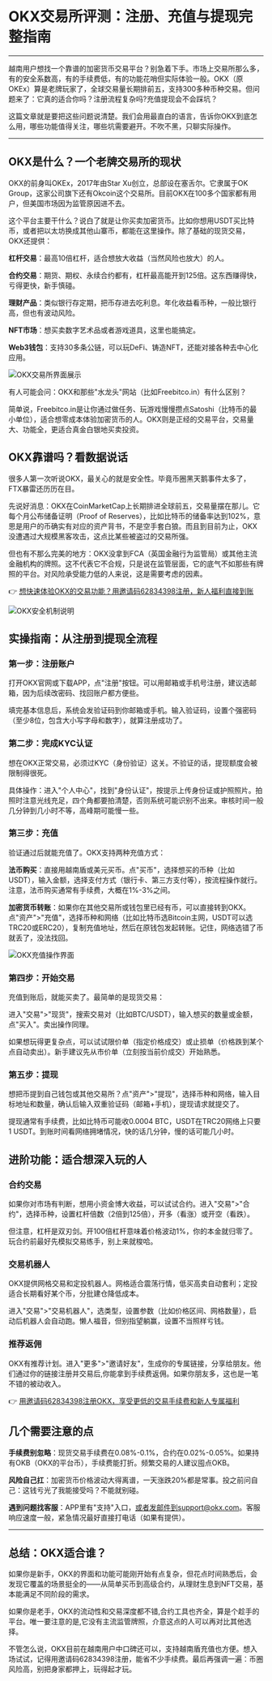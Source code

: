 # OKX交易所评测：注册、充值与提现完整指南

---

越南用户想找一个靠谱的加密货币交易平台？别急着下手。市场上交易所那么多，有的安全系数高，有的手续费低，有的功能花哨但实际体验一般。OKX（原OKEx）算是老牌玩家了，全球交易量长期排前五，支持300多种币种交易。但问题来了：它真的适合你吗？注册流程复杂吗?充值提现会不会踩坑？

这篇文章就是要把这些问题说清楚。我们会用最直白的语言，告诉你OKX到底怎么用，哪些功能值得关注，哪些坑需要避开。不吹不黑，只聊实际操作。

---

## OKX是什么？一个老牌交易所的现状

OKX的前身叫OKEx，2017年由Star Xu创立，总部设在塞舌尔。它隶属于OK Group，这家公司旗下还有Okcoin这个交易所。目前OKX在100多个国家都有用户，但美国市场因为监管原因进不去。

这个平台主要干什么？说白了就是让你买卖加密货币。比如你想用USDT买比特币，或者把以太坊换成其他山寨币，都能在这里操作。除了基础的现货交易，OKX还提供：

**杠杆交易**：最高10倍杠杆，适合想放大收益（当然风险也放大）的人。

**合约交易**：期货、期权、永续合约都有，杠杆最高能开到125倍。这东西赚得快，亏得更快，新手慎碰。

**理财产品**：类似银行存定期，把币存进去吃利息。年化收益看币种，一般比银行高，但也有波动风险。

**NFT市场**：想买卖数字艺术品或者游戏道具，这里也能搞定。

**Web3钱包**：支持30多条公链，可以玩DeFi、铸造NFT，还能对接各种去中心化应用。

![OKX交易所界面展示](image/602811041219.webp)

有人可能会问：OKX和那些"水龙头"网站（比如Freebitco.in）有什么区别？

简单说，Freebitco.in是让你通过做任务、玩游戏慢慢攒点Satoshi（比特币的最小单位），适合想零成本体验加密货币的人。OKX则是正经的交易平台，交易量大、功能全，更适合真金白银地买卖投资。

## OKX靠谱吗？看数据说话

很多人第一次听说OKX，最关心的就是安全性。毕竟币圈黑天鹅事件太多了，FTX暴雷还历历在目。

先说好消息：OKX在CoinMarketCap上长期排进全球前五，交易量摆在那儿。它每个月公布储备证明（Proof of Reserves），比如比特币的储备率达到102%，意思是用户的币确实有对应的资产背书，不是空手套白狼。而且到目前为止，OKX没遭遇过大规模黑客攻击，这点比某些被盗过的交易所强。

但也有不那么完美的地方：OKX没拿到FCA（英国金融行为监管局）或其他主流金融机构的牌照。这不代表它不合规，只是说在监管层面，它的底气不如那些有牌照的平台。对风险承受能力低的人来说，这是需要考虑的因素。

👉 [想快速体验OKX的交易功能？用邀请码62834398注册，新人福利直接到账](https://www.okx.com/join/62834398)

![OKX安全机制说明](image/511865888700.webp)

## 实操指南：从注册到提现全流程

### 第一步：注册账户

打开OKX官网或下载APP，点"注册"按钮。可以用邮箱或手机号注册，建议选邮箱，因为后续改密码、找回账户都方便些。

填完基本信息后，系统会发验证码到你邮箱或手机。输入验证码，设置个强密码（至少8位，包含大小写字母和数字），就算注册成功了。

### 第二步：完成KYC认证

想在OKX正常交易，必须过KYC（身份验证）这关。不验证的话，提现额度会被限制得很死。

具体操作：进入"个人中心"，找到"身份认证"，按提示上传身份证或护照照片。拍照时注意光线充足，四个角都要拍清楚，否则系统可能识别不出来。审核时间一般几分钟到几小时不等，高峰期可能慢一些。

### 第三步：充值

验证通过后就能充值了。OKX支持两种充值方式：

**法币购买**：直接用越南盾或美元买币。点"买币"，选择想买的币种（比如USDT），输入金额，选择支付方式（银行卡、第三方支付等），按流程操作就行。注意，法币购买通常有手续费，大概在1%-3%之间。

**加密货币转账**：如果你在其他交易所或钱包里已经有币，可以直接转到OKX。点"资产">"充值"，选择币种和网络（比如比特币选Bitcoin主网，USDT可以选TRC20或ERC20），复制充值地址，然后在原钱包发起转账。记住，网络选错了币就丢了，没法找回。

![OKX充值操作界面](image/355096660.webp)

### 第四步：开始交易

充值到账后，就能买卖了。最简单的是现货交易：

进入"交易">"现货"，搜索交易对（比如BTC/USDT），输入想买的数量或金额，点"买入"。卖出操作同理。

如果想玩得更复杂点，可以试试限价单（指定价格成交）或止损单（价格跌到某个点自动卖出）。新手建议先从市价单（立刻按当前价成交）开始熟悉。

### 第五步：提现

想把币提到自己钱包或其他交易所？点"资产">"提现"，选择币种和网络，输入目标地址和数量，确认后输入双重验证码（邮箱+手机），提现请求就提交了。

提现通常有手续费，比如比特币可能收0.0004 BTC，USDT在TRC20网络上只要1 USDT。到账时间看网络拥堵情况，快的话几分钟，慢的话可能几小时。

## 进阶功能：适合想深入玩的人

### 合约交易

如果你对市场有判断，想用小资金博大收益，可以试试合约。进入"交易">"合约"，选择币种，设置杠杆倍数（2倍到125倍），开多（看涨）或开空（看跌）。

但注意，杠杆是双刃剑。开100倍杠杆意味着价格波动1%，你的本金就归零了。玩合约前最好先模拟交易练手，别上来就梭哈。

### 交易机器人

OKX提供网格交易和定投机器人。网格适合震荡行情，低买高卖自动套利；定投适合长期看好某个币，分批建仓降低成本。

进入"交易">"交易机器人"，选类型，设置参数（比如价格区间、网格数量），启动后机器人会自动跑。懒人福音，但别指望躺赢，设置不当照样亏钱。

### 推荐返佣

OKX有推荐计划。进入"更多">"邀请好友"，生成你的专属链接，分享给朋友。他们通过你的链接注册并交易后,你能拿到手续费返佣。如果你朋友多，这也是一笔不错的被动收入。

👉 [用邀请码62834398注册OKX，享受更低的交易手续费和新人专属福利](https://www.okx.com/join/62834398)

## 几个需要注意的点

**手续费别忽略**：现货交易手续费在0.08%-0.1%，合约在0.02%-0.05%。如果持有OKB（OKX的平台币），手续费能打折。频繁交易的人建议囤点OKB。

**风险自己扛**：加密货币价格波动大得离谱，一天涨跌20%都是常事。投之前问自己：这钱亏光了我能接受吗？不能就别碰。

**遇到问题找客服**：APP里有"支持"入口，或者发邮件到support@okx.com。客服响应速度一般，紧急情况最好直接打电话（如果有提供）。

---

## 总结：OKX适合谁？

如果你是新手，OKX的界面和功能可能刚开始有点复杂，但花点时间熟悉后，会发现它覆盖的场景挺全的——从简单买币到高级合约，从理财生息到NFT交易，基本能满足不同阶段的需求。

如果你是老手，OKX的流动性和交易深度都不错,合约工具也齐全，算是个趁手的平台。唯一要注意的是,它没有主流监管牌照，介意这点的人可以再对比其他选择。

不管怎么说，OKX目前在越南用户中口碑还可以，支持越南盾充值也方便。想入场试试，记得用邀请码62834398注册，能省不少手续费。最后再强调一遍：币圈风险高，别把身家都押上，玩得起才玩。
